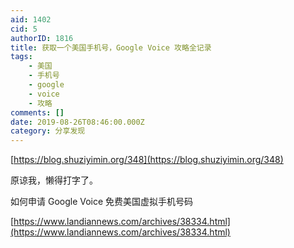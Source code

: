 ```yaml
---
aid: 1402
cid: 5
authorID: 1816
title: 获取一个美国手机号，Google Voice 攻略全记录
tags:
    - 美国
    - 手机号
    - google
    - voice
    - 攻略
comments: []
date: 2019-08-26T08:46:00.000Z
category: 分享发现
---
```


[https://blog.shuziyimin.org/348](https://blog.shuziyimin.org/348)

原谅我，懒得打字了。

如何申请 Google Voice 免费美国虚拟手机号码

[https://www.landiannews.com/archives/38334.html](https://www.landiannews.com/archives/38334.html)
